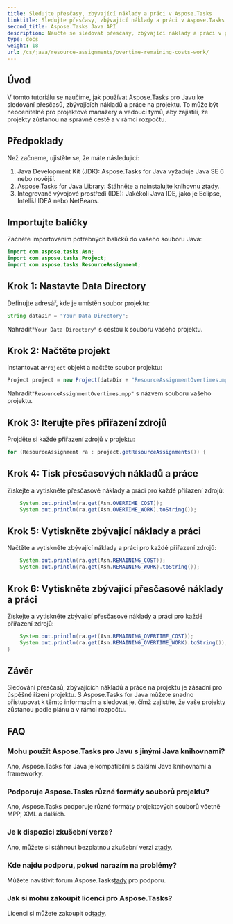 ```yaml
---
title: Sledujte přesčasy, zbývající náklady a práci v Aspose.Tasks
linktitle: Sledujte přesčasy, zbývající náklady a práci v Aspose.Tasks
second_title: Aspose.Tasks Java API
description: Naučte se sledovat přesčasy, zbývající náklady a práci v projektech Java pomocí Aspose.Tasks. Snadné kroky pro efektivní řízení projektů.
type: docs
weight: 18
url: /cs/java/resource-assignments/overtime-remaining-costs-work/
---
```

## Úvod
V tomto tutoriálu se naučíme, jak používat Aspose.Tasks pro Javu ke sledování přesčasů, zbývajících nákladů a práce na projektu. To může být neocenitelné pro projektové manažery a vedoucí týmů, aby zajistili, že projekty zůstanou na správné cestě a v rámci rozpočtu.
## Předpoklady
Než začneme, ujistěte se, že máte následující:
1. Java Development Kit (JDK): Aspose.Tasks for Java vyžaduje Java SE 6 nebo novější.
2.  Aspose.Tasks for Java Library: Stáhněte a nainstalujte knihovnu z[tady](https://releases.aspose.com/tasks/java/).
3. Integrované vývojové prostředí (IDE): Jakékoli Java IDE, jako je Eclipse, IntelliJ IDEA nebo NetBeans.

## Importujte balíčky
Začněte importováním potřebných balíčků do vašeho souboru Java:
```java
import com.aspose.tasks.Asn;
import com.aspose.tasks.Project;
import com.aspose.tasks.ResourceAssignment;
```

## Krok 1: Nastavte Data Directory
Definujte adresář, kde je umístěn soubor projektu:
```java
String dataDir = "Your Data Directory";
```
 Nahradit`"Your Data Directory"` s cestou k souboru vašeho projektu.
## Krok 2: Načtěte projekt
 Instantovat a`Project` objekt a načtěte soubor projektu:
```java
Project project = new Project(dataDir + "ResourceAssignmentOvertimes.mpp");
```
 Nahradit`"ResourceAssignmentOvertimes.mpp"` s názvem souboru vašeho projektu.
## Krok 3: Iterujte přes přiřazení zdrojů
Projděte si každé přiřazení zdrojů v projektu:
```java
for (ResourceAssignment ra : project.getResourceAssignments()) {
```
## Krok 4: Tisk přesčasových nákladů a práce
Získejte a vytiskněte přesčasové náklady a práci pro každé přiřazení zdrojů:
```java
    System.out.println(ra.get(Asn.OVERTIME_COST));
    System.out.println(ra.get(Asn.OVERTIME_WORK).toString());
```
## Krok 5: Vytiskněte zbývající náklady a práci
Načtěte a vytiskněte zbývající náklady a práci pro každé přiřazení zdrojů:
```java
    System.out.println(ra.get(Asn.REMAINING_COST));
    System.out.println(ra.get(Asn.REMAINING_WORK).toString());
```
## Krok 6: Vytiskněte zbývající přesčasové náklady a práci
Získejte a vytiskněte zbývající přesčasové náklady a práci pro každé přiřazení zdrojů:
```java
    System.out.println(ra.get(Asn.REMAINING_OVERTIME_COST));
    System.out.println(ra.get(Asn.REMAINING_OVERTIME_WORK).toString());
}
```

## Závěr
Sledování přesčasů, zbývajících nákladů a práce na projektu je zásadní pro úspěšné řízení projektu. S Aspose.Tasks for Java můžete snadno přistupovat k těmto informacím a sledovat je, čímž zajistíte, že vaše projekty zůstanou podle plánu a v rámci rozpočtu.
## FAQ
### Mohu použít Aspose.Tasks pro Javu s jinými Java knihovnami?
Ano, Aspose.Tasks for Java je kompatibilní s dalšími Java knihovnami a frameworky.
### Podporuje Aspose.Tasks různé formáty souborů projektu?
Ano, Aspose.Tasks podporuje různé formáty projektových souborů včetně MPP, XML a dalších.
### Je k dispozici zkušební verze?
 Ano, můžete si stáhnout bezplatnou zkušební verzi z[tady](https://releases.aspose.com/).
### Kde najdu podporu, pokud narazím na problémy?
 Můžete navštívit fórum Aspose.Tasks[tady](https://forum.aspose.com/c/tasks/15) pro podporu.
### Jak si mohu zakoupit licenci pro Aspose.Tasks?
 Licenci si můžete zakoupit od[tady](https://purchase.aspose.com/buy).